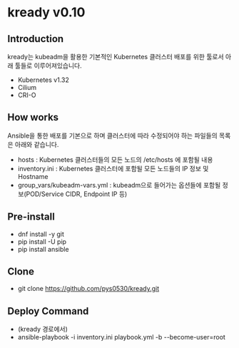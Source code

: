# kready v0.10

## Introduction
kready는 kubeadm을 활용한 기본적인 Kubernetes 클러스터 배포를 위한 툴로서 아래 툴들로 이루어져있습니다.
- Kubernetes v1.32
- Cilium
- CRI-O

## How works
Ansible을 통한 배포를 기본으로 하며 클러스터에 따라 수정되어야 하는 파일들의 목록은 아래와 같습니다.
- hosts :
  Kubernetes 클러스터들의 모든 노드의 /etc/hosts 에 포함될 내용
- inventory.ini :
  Kubernetes 클러스터에 포함될 모든 노드들의 IP 정보 및 Hostname
- group_vars/kubeadm-vars.yml : 
  kubeadm으로 들어가는 옵션들에 포함될 정보(POD/Service CIDR, Endpoint IP 등)

## Pre-install
- dnf install -y git
- pip install -U pip
- pip install ansible

## Clone
- git clone https://github.com/pys0530/kready.git

## Deploy Command
- (kready 경로에서)
- ansible-playbook -i inventory.ini playbook.yml -b --become-user=root
